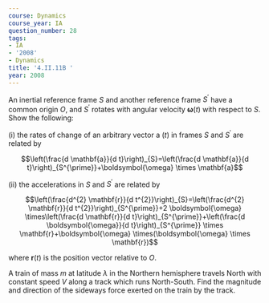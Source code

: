 ```yaml
---
course: Dynamics
course_year: IA
question_number: 28
tags:
- IA
- '2008'
- Dynamics
title: '4.II.11B '
year: 2008
---
```



An inertial reference frame $S$ and another reference frame $S^{\prime}$ have a common origin $O$, and $S^{\prime}$ rotates with angular velocity $\boldsymbol{\omega}(t)$ with respect to $S$. Show the following:

(i) the rates of change of an arbitrary vector a $(t)$ in frames $S$ and $S^{\prime}$ are related by

$$\left(\frac{d \mathbf{a}}{d t}\right)_{S}=\left(\frac{d \mathbf{a}}{d t}\right)_{S^{\prime}}+\boldsymbol{\omega} \times \mathbf{a}$$

(ii) the accelerations in $S$ and $S^{\prime}$ are related by

$$\left(\frac{d^{2} \mathbf{r}}{d t^{2}}\right)_{S}=\left(\frac{d^{2} \mathbf{r}}{d t^{2}}\right)_{S^{\prime}}+2 \boldsymbol{\omega} \times\left(\frac{d \mathbf{r}}{d t}\right)_{S^{\prime}}+\left(\frac{d \boldsymbol{\omega}}{d t}\right)_{S^{\prime}} \times \mathbf{r}+\boldsymbol{\omega} \times(\boldsymbol{\omega} \times \mathbf{r})$$

where $\mathbf{r}(t)$ is the position vector relative to $O$.

A train of mass $m$ at latitude $\lambda$ in the Northern hemisphere travels North with constant speed $V$ along a track which runs North-South. Find the magnitude and direction of the sideways force exerted on the train by the track.